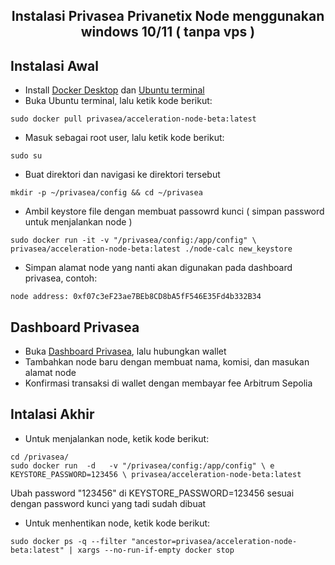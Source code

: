 <h2 align=center>Instalasi Privasea Privanetix Node menggunakan windows 10/11 ( tanpa vps )</h2>

## Instalasi Awal
- Install [Docker Desktop](https://docs.docker.com/desktop/setup/install/windows-install/) dan [Ubuntu terminal](https://apps.microsoft.com/detail/9pdxgncfsczv?rtc=1&hl=id-ID&gl=ID)
- Buka Ubuntu terminal, lalu ketik kode berikut:
```
sudo docker pull privasea/acceleration-node-beta:latest
```
- Masuk sebagai root user, lalu ketik kode berikut:
```
sudo su
```
- Buat direktori dan navigasi ke direktori tersebut
```
mkdir -p ~/privasea/config && cd ~/privasea
```
- Ambil keystore file dengan membuat passowrd kunci ( simpan password untuk menjalankan node )
```
sudo docker run -it -v "/privasea/config:/app/config" \ privasea/acceleration-node-beta:latest ./node-calc new_keystore
```
- Simpan alamat node yang nanti akan digunakan pada dashboard privasea, contoh:
```
node address: 0xf07c3eF23ae7BEb8CD8bA5fF546E35Fd4b332B34
```
## Dashboard Privasea
- Buka [Dashboard Privasea](https://deepsea-beta.privasea.ai/privanetixNode), lalu hubungkan wallet
- Tambahkan node baru dengan membuat nama, komisi, dan masukan alamat node
- Konfirmasi transaksi di wallet dengan membayar fee Arbitrum Sepolia

## Intalasi Akhir
- Untuk menjalankan node, ketik kode berikut:
```
cd /privasea/
sudo docker run  -d   -v "/privasea/config:/app/config" \ e KEYSTORE_PASSWORD=123456 \ privasea/acceleration-node-beta:latest
```
Ubah password "123456" di KEYSTORE_PASSWORD=123456 sesuai dengan password kunci yang tadi sudah dibuat
- Untuk menhentikan node, ketik kode berikut:
```
sudo docker ps -q --filter "ancestor=privasea/acceleration-node-beta:latest" | xargs --no-run-if-empty docker stop
```
